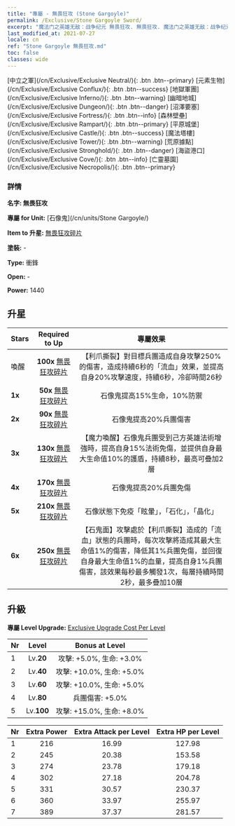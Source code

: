 ```yaml
---
title: "專屬 - 無畏狂攻 (Stone Gargoyle)"
permalink: /Exclusive/Stone Gargoyle Sword/
excerpt: "魔法门之英雄无敌：战争纪元 無畏狂攻. 無畏狂攻. 魔法门之英雄无敌：战争纪元 專屬 無畏狂攻. 石像鬼 專屬."
last_modified_at: 2021-07-27
locale: cn
ref: "Stone Gargoyle 無畏狂攻.md"
toc: false
classes: wide
---
```

 [中立之軍](/cn/Exclusive/Exclusive Neutral/){: .btn .btn--primary} [元素生物](/cn/Exclusive/Exclusive Conflux/){: .btn .btn--success} [地獄軍團](/cn/Exclusive/Exclusive Inferno/){: .btn .btn--warning} [幽暗地城](/cn/Exclusive/Exclusive Dungeon/){: .btn .btn--danger} [沼澤要塞](/cn/Exclusive/Exclusive Fortress/){: .btn .btn--info} [森林壁壘](/cn/Exclusive/Exclusive Rampart/){: .btn .btn--primary} [平原城堡](/cn/Exclusive/Exclusive Castle/){: .btn .btn--success} [魔法塔樓](/cn/Exclusive/Exclusive Tower/){: .btn .btn--warning} [荒原據點](/cn/Exclusive/Exclusive Stronghold/){: .btn .btn--danger} [海盜港口](/cn/Exclusive/Exclusive Cove/){: .btn .btn--info} [亡靈墓園](/cn/Exclusive/Exclusive Necropolis/){: .btn .btn--primary} 

### 詳情
 **名字: 無畏狂攻** 

 **專屬 for Unit:** [石像鬼](/cn/units/Stone Gargoyle/) 

 **Item to 升星:** [無畏狂攻碎片](/cn/Items/con_912/)

 **塗裝:** -

 **Type:** 衝鋒

 **Open:** -

 **Power:** 1440

## 升星

  |     Stars    |  Required to Up | 專屬效果 |
  |:-------------|:---------------:|:---------------:|
  |  喚醒  | **100x** [無畏狂攻碎片](/cn/Items/con_912/) | 【利爪撕裂】對目標兵團造成自身攻擊250%的傷害，造成持續6秒的「流血」效果，並提高自身20%攻擊速度，持續6秒，冷卻時間26秒 |
  | **1x** <i class="fas fa-star"/> | **50x** [無畏狂攻碎片](/cn/Items/con_912/) | 石像鬼提高15%生命，10%防禦 |
  | **2x** <i class="fas fa-star"/> | **90x** [無畏狂攻碎片](/cn/Items/con_912/) | 石像鬼提高20%兵團傷害 |
  | **3x** <i class="fas fa-star"/> | **130x** [無畏狂攻碎片](/cn/Items/con_912/) | 【魔力喚醒】石像鬼兵團受到己方英雄法術增強時，提高自身15%法術免傷，並提供自身最大生命值10%的護盾，持續8秒，最高可疊加2層 |
  | **4x** <i class="fas fa-star"/> | **170x** [無畏狂攻碎片](/cn/Items/con_912/) | 石像鬼提高20%兵團免傷 |
  | **5x** <i class="fas fa-star"/> | **210x** [無畏狂攻碎片](/cn/Items/con_912/) | 石像狀態下免疫「眩暈」，「石化」，「晶化」 |
  | **6x** <i class="fas fa-star"/> | **250x** [無畏狂攻碎片](/cn/Items/con_912/) | 【石鬼面】攻擊處於【利爪撕裂】造成的「流血」狀態的兵團時，每次攻擊將造成其最大生命值1%的傷害，降低其1%兵團免傷，並回復自身最大生命值1%的血量，提高自身1%兵團傷害，該效果每秒最多觸發1次，每層持續時間2秒，最多疊加10層 |


## 升級
 **專屬 Level Upgrade:** [Exclusive Upgrade Cost Per Level](/Exclusive/ExclusiveUpgradeCostPerLevel/)

  |  Nr  |   Level  | Bonus at Level |
  |:-----|:--------:|:--------------:|
  | 1 | Lv.**20** | 攻擊: +5.0%, 生命: +3.0% |
  | 2 | Lv.**40** | 攻擊: +10.0%, 生命: +5.0% |
  | 3 | Lv.**60** | 攻擊: +10.0%, 生命: +5.0% |
  | 4 | Lv.**80** | 兵團傷害: +5.0% |
  | 5 | Lv.**100** | 攻擊: +15.0%, 生命: +8.0% |


  |  Nr  |  Extra Power | Extra Attack per Level | Extra HP per Level |
  |:-----|:--------:|:--------:|:--------:|
  | 1 | 216 | 16.99 | 127.98 |
  | 2 | 245 | 20.38 | 153.58 |
  | 3 | 274 | 23.78 | 179.18 |
  | 4 | 302 | 27.18 | 204.78 |
  | 5 | 331 | 30.57 | 230.37 |
  | 6 | 360 | 33.97 | 255.97 |
  | 7 | 389 | 37.37 | 281.57 |


